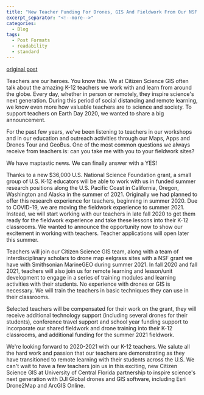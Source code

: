 ```yaml
---
title: "New Teacher Funding For Drones, GIS And Fieldwork From Our NSF Grant"
excerpt_separator: "<!--more-->"
categories:
  - Blog
tags:
  - Post Formats
  - readability
  - standard
---
```

[original post](https://www.citizensciencegis.org/blog/new-teacher-funding-for-drones-gis-and-fieldwork-from-our-nsf-grant)

Teachers are our heroes. You know this. We at Citizen Science GIS often talk about the amazing K-12 teachers we work with and learn from around the globe. Every day, whether in person or remotely, they inspire science's next generation. During this period of social distancing and remote learning, we know even more how valuable teachers are to science and society. To support teachers on Earth Day 2020, we wanted to share a big announcement.

For the past few years, we've been listening to teachers in our workshops and in our education and outreach activities through our Maps, Apps and Drones Tour and GeoBus. One of the most common questions we always receive from teachers is: can you take me with you to your fieldwork sites?

We have maptastic news. We can finally answer with a YES!


Thanks to a new $36,000 U.S. National Science Foundation grant, a small group of U.S. K-12 educators will be able to work with us in funded summer research positions along the U.S. Pacific Coast in California, Oregon, Washington and Alaska in the summer of 2021. Originally we had planned to offer this research experience for teachers, beginning in summer 2020. Due to COVID-19, we are moving the fieldwork experience to summer 2021. Instead, we will start working with our teachers in late fall 2020 to get them ready for the fieldwork experience and take these lessons into their K-12 classrooms. We wanted to announce the opportunity now to show our excitement in working with teachers. Teacher applications will open later this summer.

Teachers will join our Citizen Science GIS team, along with a team of interdisciplinary scholars to drone map eelgrass sites with a NSF grant we have with Smithsonian MarineGEO during summer 2021. In fall 2020 and fall 2021, teachers will also join us for remote learning and lesson/unit development to engage in a series of training modules and learning activities with their students. No experience with drones or GIS is necessary. We will train the teachers in basic techniques they can use in their classrooms.

Selected teachers will be compensated for their work on the grant, they will receive additional technology support (including several drones for their students), conference travel support and school year funding support to incorporate our shared fieldwork and drone training into their K-12 classrooms, and additional funding for the summer 2021 fieldwork.

We're looking forward to 2020-2021 with our K-12 teachers. We salute all the hard work and passion that our teachers are demonstrating as they have transitioned to remote learning with their students across the U.S. We can't wait to have a few teachers join us in this exciting, new Citizen Science GIS at University of Central Florida partnership to inspire science's next generation with DJI Global drones and GIS software, including Esri Drone2Map and ArcGIS Online.